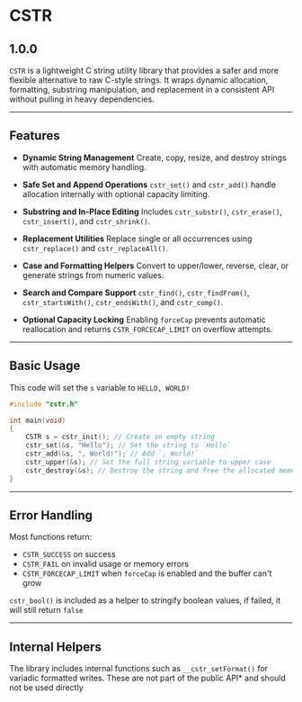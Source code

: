 # CSTR
## 1.0.0

`CSTR` is a lightweight C string utility library that provides a safer and more flexible alternative to raw C-style strings. It wraps dynamic allocation, formatting, substring manipulation, and replacement in a consistent API without pulling in heavy dependencies.

---

## Features

* **Dynamic String Management**
  Create, copy, resize, and destroy strings with automatic memory handling.

* **Safe Set and Append Operations**
  `cstr_set()` and `cstr_add()` handle allocation internally with optional capacity limiting.

* **Substring and In-Place Editing**
  Includes `cstr_substr()`, `cstr_erase()`, `cstr_insert()`, and `cstr_shrink()`.

* **Replacement Utilities**
  Replace single or all occurrences using `cstr_replace()` and `cstr_replaceAll()`.

* **Case and Formatting Helpers**
  Convert to upper/lower, reverse, clear, or generate strings from numeric values.

* **Search and Compare Support**
  `cstr_find()`, `cstr_findFrom()`, `cstr_startsWith()`, `cstr_endsWith()`, and `cstr_comp()`.

* **Optional Capacity Locking**
  Enabling `forceCap` prevents automatic reallocation and returns `CSTR_FORCECAP_LIMIT` on overflow attempts.

---

## Basic Usage
This code will set the `s` variable to `HELLO, WORLD!`

```c
#include "cstr.h"

int main(void)
{
	CSTR s = cstr_init(); // Create an empty string
	cstr_set(&s, "Hello"); // Set the string to `Hello`
	cstr_add(&s, ", World!"); // Add `, World!`
	cstr_upper(&s); // Set the full string variable to upper case
	cstr_destroy(&s); // Destroy the string and free the allocated memory
}
```

---

## Error Handling

Most functions return:

* `CSTR_SUCCESS` on success
* `CSTR_FAIL` on invalid usage or memory errors
* `CSTR_FORCECAP_LIMIT` when `forceCap` is enabled and the buffer can't grow

`cstr_bool()` is included as a helper to stringify boolean values, if failed, it will still return `false`

---

## Internal Helpers

The library includes internal functions such as `__cstr_setFormat()` for variadic formatted writes. These are not part of the public API* and should not be used directly

